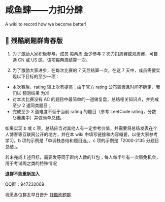 # 咸鱼肆——力扣分肆 
A wiki to record how we become better!
## 📢 残酷刷题群青春版
1. 为了激励大家积极参与，成员 每两周 至少参与 2 次力扣周赛或双周赛，可自选 CN 或 US 区。该项每两周结算一次。

2. 为了激励大家进步，在每次比赛的 7 天后结算一次，在这 7 天中，成员需要实现以下目标的至少一项：

  - 本次赛后，rating 较上次有提高；由于官方 rating 公布较慢且时间不确定，我们以 预测结果 为准
  - 对本次比赛没有 AC 的题目中最简单的一道做复盘，总结相关知识点，并完成至少 2 道同类题目；
  - 完成至少 3 道难度不低于当前 rating 的题目（参考 LeetCode rating，分数尽量集中）并做简单总结。
     
如果实现 b 或 c 项，总结应当对其他人有一定参考价值，并需要将总结发表在个人博客等互联网公开的地方，并在本 wiki 中填写链接和内容概要，以便大家参考学习。b 项的示例是「单调栈总结和题目选」，c 项的示例是「2000-2135 分题目总结」。

若未完成上述目标，需要发等同于群内人数的红包；每人每半年有一次豁免机会，用于考试周之类的特殊情况

**退群不能重新加入**

QQ群：947232069

祝愿各位群友早日晋升 [残酷刷题群](https://board.cruelcoding.com/rules.html)
